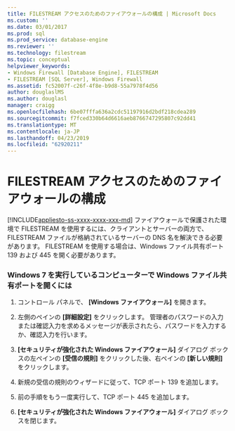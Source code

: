 ```yaml
---
title: FILESTREAM アクセスのためのファイアウォールの構成 | Microsoft Docs
ms.custom: ''
ms.date: 03/01/2017
ms.prod: sql
ms.prod_service: database-engine
ms.reviewer: ''
ms.technology: filestream
ms.topic: conceptual
helpviewer_keywords:
- Windows Firewall [Database Engine], FILESTREAM
- FILESTREAM [SQL Server], Windows Firewall
ms.assetid: fc52007f-c26f-4f8e-b9d8-55a7978f4d56
author: douglaslMS
ms.author: douglasl
manager: craigg
ms.openlocfilehash: 6be07fffa636a2cdc51197916d2bdf218cdea289
ms.sourcegitcommit: f7fced330b64d6616aeb8766747295807c92dd41
ms.translationtype: MT
ms.contentlocale: ja-JP
ms.lasthandoff: 04/23/2019
ms.locfileid: "62920211"
---
```

# <a name="configure-a-firewall-for-filestream-access"></a>FILESTREAM アクセスのためのファイアウォールの構成
[!INCLUDE[appliesto-ss-xxxx-xxxx-xxx-md](../../includes/appliesto-ss-xxxx-xxxx-xxx-md.md)]
  ファイアウォールで保護された環境で FILESTREAM を使用するには、クライアントとサーバーの両方で、FILESTREAM ファイルが格納されているサーバーの DNS 名を解決できる必要があります。 FILESTREAM を使用する場合は、Windows ファイル共有ポート 139 および 445 を開く必要があります。  
  
### <a name="to-open-the-windows-file-sharing-ports-on-a-computer-that-is-running-windows-7"></a>Windows 7 を実行しているコンピューターで Windows ファイル共有ポートを開くには  
  
1.  コントロール パネルで、 **[Windows ファイアウォール]** を開きます。  
  
2.  左側のペインの **[詳細設定]** をクリックします。 管理者のパスワードの入力または確認入力を求めるメッセージが表示されたら、パスワードを入力するか、確認入力を行います。  
  
3.  **[セキュリティが強化された Windows ファイアウォール]** ダイアログ ボックスの左ペインの **[受信の規則]** をクリックした後、右ペインの **[新しい規則]** をクリックします。  
  
4.  新規の受信の規則のウィザードに従って、TCP ポート 139 を追加します。  
  
5.  前の手順をもう一度実行して、TCP ポート 445 を追加します。  
  
6.  **[セキュリティが強化された Windows ファイアウォール]** ダイアログ ボックスを閉じます。  
  
  
